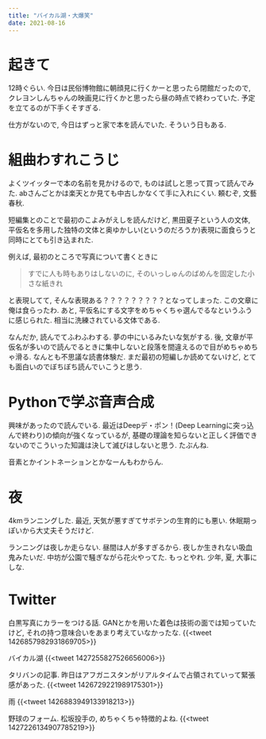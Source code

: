 ```yaml
---
title: "バイカル湖・大爆笑"
date: 2021-08-16
---
```


# 起きて
12時ぐらい. 今日は民俗博物館に朝顔見に行くかーと思ったら閉館だったので, クレヨンしんちゃんの映画見に行くかと思ったら昼の時点で終わっていた. 予定を立てるのが下手くそすぎる.

仕方がないので, 今日はずっと家で本を読んでいた. そういう日もある.

# 組曲わすれこうじ
よくツイッターで本の名前を見かけるので, ものは試しと思って買って読んでみた. abさんごとかは楽天とか見ても中古しかなくて手に入れにくい. 頼むぞ, 文藝春秋.

短編集とのことで最初のこよみがえしを読んだけど, 黒田夏子という人の文体, 平仮名を多用した独特の文体と奥ゆかしい(というのだろうか)表現に面食らうと同時にとても引き込まれた.

例えば, 最初のところで写真について書くときに

> すでに人も時もありはしないのに, そのいっしゅんのばめんを固定した小さな紙きれ

と表現してて, そんな表現ある？？？？？？？？？となってしまった. この文章に俺は食らったわ. あと, 平仮名にする文字をめちゃくちゃ選んでるなというふうに感じられた. 相当に洗練されている文体である.

なんだか, 読んでてふわふわする. 夢の中にいるみたいな気がする. 後, 文章が平仮名が多いので読んでるときに集中しないと段落を間違えるので目がめちゃめちゃ滑る. なんとも不思議な読書体験だ. まだ最初の短編しか読めてないけど, とても面白いのでぼちぼち読んでいこうと思う.

# Pythonで学ぶ音声合成
興味があったので読んでいる. 最近はDeepデ・ポン！(Deep Learningに突っ込んで終わり)の傾向が強くなっているが, 基礎の理論を知らないと正しく評価できないのでこういった知識は決して滅びはしないと思う. たぶんね.

音素とかイントネーションとかなーんもわからん.
# 夜
4kmランニングした. 最近, 天気が悪すぎてサボテンの生育的にも悪い. 休眠期っぽいから大丈夫そうだけど.

ランニングは夜しか走らない. 昼間は人が多すぎるから. 夜しか生きれない吸血鬼みたいだ. 中坊が公園で騒ぎながら花火やってた. もっとやれ. 少年, 夏, 大事にしな.
# Twitter
白黒写真にカラーをつける話. GANとかを用いた着色は技術の面では知っていたけど, それの持つ意味合いをあまり考えていなかったな.
{{<tweet 1426857982931869705>}}

バイカル湖
{{<tweet 1427255827526656006>}}

タリバンの記事. 昨日はアフガニスタンがリアルタイムで占領されていって緊張感があった.
{{<tweet 1426729221989175301>}}

雨
{{<tweet 1426883949133918213>}}

野球のフォーム. 松坂投手の, めちゃくちゃ特徴的よね.
{{<tweet 1427226134907785219>}}